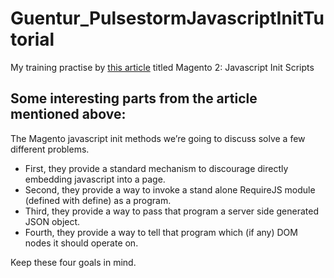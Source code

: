 # Guentur_PulsestormJavascriptInitTutorial
My training practise by [this article](https://alanstorm.com/magento_2_javascript_init_scripts/)
titled Magento 2: Javascript Init Scripts

## Some interesting parts from the article mentioned above:
The Magento javascript init methods we’re going to discuss solve a few different problems.
- First, they provide a standard mechanism to discourage directly embedding javascript into a page. 
- Second, they provide a way to invoke a stand alone RequireJS module (defined with define) as a program. 
- Third, they provide a way to pass that program a server side generated JSON object. 
- Fourth, they provide a way to tell that program which (if any) DOM nodes it should operate on.

Keep these four goals in mind.

